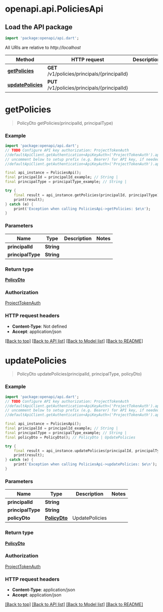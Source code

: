# openapi.api.PoliciesApi

## Load the API package

```dart
import 'package:openapi/api.dart';
```

All URIs are relative to _http://localhost_

| Method                                              | HTTP request                                  | Description |
| --------------------------------------------------- | --------------------------------------------- | ----------- |
| [**getPolicies**](PoliciesApi.md#getpolicies)       | **GET** /v1/policies/principals/{principalId} |
| [**updatePolicies**](PoliciesApi.md#updatepolicies) | **PUT** /v1/policies/principals/{principalId} |

# **getPolicies**

> PolicyDto getPolicies(principalId, principalType)

### Example

```dart
import 'package:openapi/api.dart';
// TODO Configure API key authorization: ProjectTokenAuth
//defaultApiClient.getAuthentication<ApiKeyAuth>('ProjectTokenAuth').apiKey = 'YOUR_API_KEY';
// uncomment below to setup prefix (e.g. Bearer) for API key, if needed
//defaultApiClient.getAuthentication<ApiKeyAuth>('ProjectTokenAuth').apiKeyPrefix = 'Bearer';

final api_instance = PoliciesApi();
final principalId = principalId_example; // String |
final principalType = principalType_example; // String |

try {
    final result = api_instance.getPolicies(principalId, principalType);
    print(result);
} catch (e) {
    print('Exception when calling PoliciesApi->getPolicies: $e\n');
}
```

### Parameters

| Name              | Type       | Description | Notes |
| ----------------- | ---------- | ----------- | ----- |
| **principalId**   | **String** |             |
| **principalType** | **String** |             |

### Return type

[**PolicyDto**](PolicyDto.md)

### Authorization

[ProjectTokenAuth](../README.md#ProjectTokenAuth)

### HTTP request headers

- **Content-Type**: Not defined
- **Accept**: application/json

[[Back to top]](#) [[Back to API list]](../README.md#documentation-for-api-endpoints) [[Back to Model list]](../README.md#documentation-for-models) [[Back to README]](../README.md)

# **updatePolicies**

> PolicyDto updatePolicies(principalId, principalType, policyDto)

### Example

```dart
import 'package:openapi/api.dart';
// TODO Configure API key authorization: ProjectTokenAuth
//defaultApiClient.getAuthentication<ApiKeyAuth>('ProjectTokenAuth').apiKey = 'YOUR_API_KEY';
// uncomment below to setup prefix (e.g. Bearer) for API key, if needed
//defaultApiClient.getAuthentication<ApiKeyAuth>('ProjectTokenAuth').apiKeyPrefix = 'Bearer';

final api_instance = PoliciesApi();
final principalId = principalId_example; // String |
final principalType = principalType_example; // String |
final policyDto = PolicyDto(); // PolicyDto | UpdatePolicies

try {
    final result = api_instance.updatePolicies(principalId, principalType, policyDto);
    print(result);
} catch (e) {
    print('Exception when calling PoliciesApi->updatePolicies: $e\n');
}
```

### Parameters

| Name              | Type                          | Description    | Notes |
| ----------------- | ----------------------------- | -------------- | ----- |
| **principalId**   | **String**                    |                |
| **principalType** | **String**                    |                |
| **policyDto**     | [**PolicyDto**](PolicyDto.md) | UpdatePolicies |

### Return type

[**PolicyDto**](PolicyDto.md)

### Authorization

[ProjectTokenAuth](../README.md#ProjectTokenAuth)

### HTTP request headers

- **Content-Type**: application/json
- **Accept**: application/json

[[Back to top]](#) [[Back to API list]](../README.md#documentation-for-api-endpoints) [[Back to Model list]](../README.md#documentation-for-models) [[Back to README]](../README.md)
